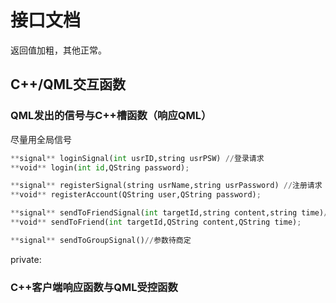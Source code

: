 # 接口文档
返回值加粗，其他正常。

## C++/QML交互函数

### QML发出的信号与C++槽函数（响应QML）

尽量用全局信号
```python
**signal** loginSignal(int usrID,string usrPSW) //登录请求
**void** login(int id,QString password);

**signal** registerSignal(string usrName,string usrPassword) //注册请求
**void** registerAccount(QString user,QString password);

**signal** sendToFriendSignal(int targetId,string content,string time)//单发
**void** sendToFriend(int targetId,QString content,QString time);

**signal** sendToGroupSignal()//参数待商定
```
    
private:

### C++客户端响应函数与QML受控函数


